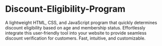 # Discount-Eligibility-Program
A lightweight HTML, CSS, and JavaScript program that quickly determines discount eligibility based on age and membership status. Effortlessly integrate this user-friendly tool into your website to provide seamless discount verification for customers. Fast, intuitive, and customizable.
